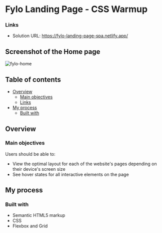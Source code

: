 # Fylo Landing Page - CSS Warmup

### Links

- Solution URL: https://fylo-landing-page-spa.netlify.app/


## Screenshot of the Home page

![fylo-home](https://user-images.githubusercontent.com/96242923/160441474-3ee25f69-9d85-4cac-bcc7-5ae7c898c42f.png)

## Table of contents

- [Overview](#overview)
  - [Main objectives](#main-objectives)
  - [Links](#links)
- [My process](#my-process)
  - [Built with](#built-with)

## Overview

### Main objectives

Users should be able to:

- View the optimal layout for each of the website's pages depending on their device's screen size
- See hover states for all interactive elements on the page



## My process

### Built with

- Semantic HTML5 markup
- CSS 
- Flexbox and Grid
